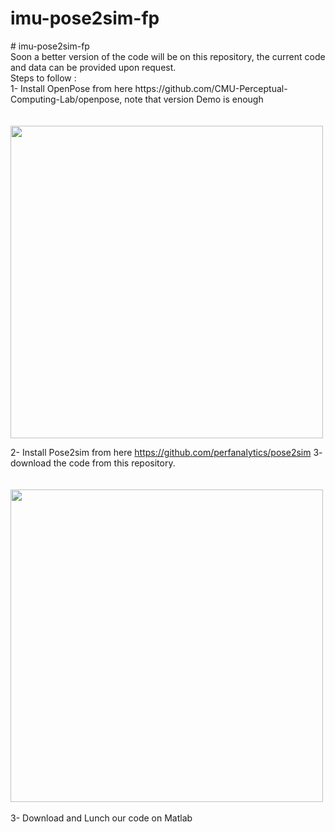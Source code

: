 # imu-pose2sim-fp
<p># imu-pose2sim-fp <br>
Soon a better version of the code will be on this repository, the current code and data can be provided upon request. <br>
 Steps to follow : <br>
 1- Install OpenPose from here https://github.com/CMU-Perceptual-Computing-Lab/openpose, note that version Demo is enough <br>
 <br>
 <br>
 <img src='https://github.com/CMU-Perceptual-Computing-Lab/openpose/raw/master/.github/media/pose_face_hands.gif' width="500">

 2- Install Pose2sim from here https://github.com/perfanalytics/pose2sim 3- download the code from this repository.<br>
 <br>
 <br>
<img src='https://github.com/perfanalytics/pose2sim/blob/main/Content/Activities_verylow.gif?raw=true' width="500">
 <br>
 <br>
 3- Download and Lunch our code on Matlab</p>
